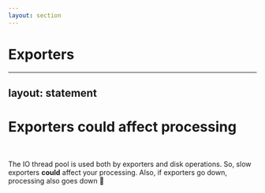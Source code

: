 ```yaml
---
layout: section
---
```


# Exporters

---
layout: statement
---

# Exporters could affect processing

<br>

The IO thread pool is used both by exporters and disk operations.
So, slow exporters **could** affect your processing. Also, if exporters go down, processing also goes down 🙁

